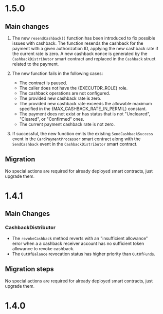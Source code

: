 # 1.5.0

## Main changes

1. The new `resendCashback()` function has been introduced to fix possible issues with cashback. The function resends the cashback for the payment with a given authorization ID, applying  the new cashback rate if the current rate is zero. A new cashback nonce is generated by the `CashbackDistributor` smart contract and replaced in the `Cashback` struct related to the payment.

2. The new function fails in the following cases:
    * The contract is paused.
    * The caller does not have the {EXECUTOR_ROLE} role.
    * The cashback operations are not configured.
    * The provided new cashback rate is zero.
    * The provided new cashback rate exceeds the allowable maximum specified in the {MAX_CASHBACK_RATE_IN_PERMIL} constant.
    * The payment does not exist or has status that is not  "Uncleared", "Cleared", or "Confirmed" ones.
    * The current payment cashback rate is not zero.

3. If successful, the new function emits the existing `SendCashbackSuccess` event in the `CardPaymentProcessor` smart contract along with the `SendCashback` event in the `CashbackDistributor` smart contract.

## Migration

No special actions are required for already deployed smart contracts, just upgrade them.

# 1.4.1

## Main Changes

### CashbackDistributor

- The `revokeCashback` method reverts with an "insufficient allowance" error when a a cashback receiver account has no sufficient token allowance to revoke cashback.
- The `OutOfBalance` revocation status has higher priority than `OutOfFunds`.

## Migration steps

No special actions are required for already deployed smart contracts, just upgrade them.

# 1.4.0

